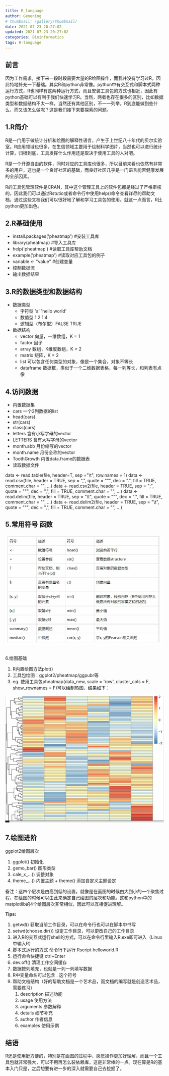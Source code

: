 ```yaml
---
title: R_language
author: Genening
# thumbnail: /gallery/thumbnail/
date: 2021-07-23 20:27:02
updated: 2021-07-23 20:27:02
categories: Bioinformatics
tags: R-language
---
```


## 前言
因为工作需求，接下来一段时段需要大量的R绘图操作，而我并没有学习过R，因此特地补充一下基础。其实R和python非常像。python中有交互式和脚本式两种运行方式，R也同样有这两种运行方式，而且安装工具包的方式也相近，因此有python基础可以有利于我们快速学习R。当然，两者也存在很多的区别，比如数据类型和数据结构不太一样，当然还有其他区别，不一一列举。R到底能做到些什么，而又该怎么做呢？这是我们接下来要探索的问题。

<!--more-->

## 1.R简介
R是一门用于做统计分析和绘图的解释性语言，产生于上世纪八十年代的贝尔实验室。R应用领域也很多，在生信领域主要用于绘制科学图片，当然也可以进行统计计算，归根到底，工具发挥什么作用还是取决于使用工具的人对吧。

R是一个开源自由的软件，同时对应的工具库也很多，所以目前来看也依然有非常多的用户，这也是一个良好社区的基础，而良好社区几乎是一门语言能否健康发展的全部因素。

R的工具包管理软件是CRAN，其中这个管理工具上的软件包都是经过了严格审核的，因此我们可以通过Rstutio或者命令行中使用help()命令查看详尽的帮助文档，通过这些文档我们可以很好地了解和学习工具包的使用。就这一点而言，R比python更加出色。

## 2.R基础使用
* install.packages('pheatmap')    #安装工具库
* library(pheatmap)    #导入工具库
* help('pheatmap')     #读取工具库帮助文档
* example('pheatmap')  #读取对应工具包的例子
* variable <- "value"   #创建变量
* 控制数据流
* 输出数据结果

## 3.R的数据类型和数据结构
* 数据类型
  * 字符型  'a' 'hello world'
  * 数值型  1 2  1:4
  * 逻辑型（布尔型）FALSE TRUE
* 数据结构
  * vector   向量，一维数组，K = 1 
  * factor    因子
  * array      数组，K维度数组，K > 2
  * matrix    矩阵，K = 2
  * list         可以包含任何类型的对象，像是一个集合，对象不等长
  * dataframe   数据框，类似于一个二维数据表格，每一列等长，和列表有点像


## 4.访问数据
* 内置数据集
* cars     一个2列数据的list
* head(cars)
* str(cars)
* class(cars)
* letters  含有小写字母的vector
* LETTERS 含有大写字母的vector
* month.abb   月份缩写的vector
* month.name  月份全称的vector
* ToothGrowth  内置data.frame的数据表
* 读取数据文件

data <- read.table(file, header=T, sep ="\t", row.names = 1)
data <- read.csv(file, header = TRUE, sep = ",", quote = "\"", dec = ".", fill = TRUE, comment.char = "", ...) 
data <- read.csv2(file, header = TRUE, sep = ";", quote = "\"", dec = ",", fill = TRUE, comment.char = "", ...)
data <- read.delim(file, header = TRUE, sep = "\t", quote = "\"", dec = ".", fill = TRUE, comment.char = "", ...)
data <- read.delim2(file, header = TRUE, sep = "\t", quote = "\"", dec = ",", fill = TRUE, comment.char = "", ...)

## 5.常用符号 函数

![table](R-language/table1.jpg)


## 
6.绘图基础
  1. R内置绘图方法plot()
  2. 工具包绘图：ggplot2/pheatmap/ggpubr等
  3. eg. 使用工具包pheatmap(data_new, scale = 'row', cluster_cols = F, show_rownames = F)可以绘制热图，结果如下：

![heatp](R-language/heatp.jpg)


## 7.绘图进阶
ggplot2绘图层次
  1. ggplot()   初始化
  2. gemo_bar()  图形类型
  3. cale_x_...()   调整对象
  4. theme_...() 内置主题  + theme(<config>)  添加自定义主题设定


备注：这四个层次是由高到低的设置，就像是在画图的时候由大到小的一个聚焦过程，在绘图的时候可以由此来确定自己绘图的层次和功能。这和python中的matplotlib的4个绘图层次非常相似，因此可以互相促进理解。


**Tips:**
  1. getwd()   获取当前工作目录，可以在命令行也可以在脚本中书写
  2. setwd(choose.dir())   设定工作目录，可以更改自己的工作目录
  3. 进入R的交互式运行shell的方式，可以在命令行里输入R.exe即可进入（Linux中输入R）
  4. 脚本式运行的方式 命令行下运行 Rscript helloworld.R
  5. 运行命令快捷键   ctrl+Enter
  6. dev.off()  清理工作空间缓存
  7. 数据按列填充，也就是一列一列填写数据
  8. R中变量命名可以包含 . 这个符号
  9. 帮助文档结构（好的帮助文档是一个艺术品，而文档的编写就是创造艺术品，需要练习）
     1.  description   描述功能
     2.  usage   使用方法
     3.  arguments   参数解释
     4.  details    细节补充
     5.  author    作者信息
     6.  examples   使用示例



## 结语
R还是使用挺方便的，特别是在画图的过程中，感觉操作更加好理解，而且一个工具包就非常强大，可以不用再怎么装依赖库，这是非常棒的一点。现在算是R的基本入门只是，之后想要有进一步的深入就需要自己去挖掘了。

